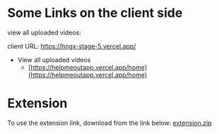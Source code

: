 # Some Links on the client side
view all uploaded videos:

client URL: https://hngx-stage-5.vercel.app/

- View all uploaded videos
  - [https://helpmeoutapp.vercel.app/home](https://helpmeoutapp.vercel.app/home)
    
# Extension
To use the extension link, download from the link below:  [extension.zip](https://github.com/jesse-maurice/HNGX-stage-5/files/12781417/extension.zip)
